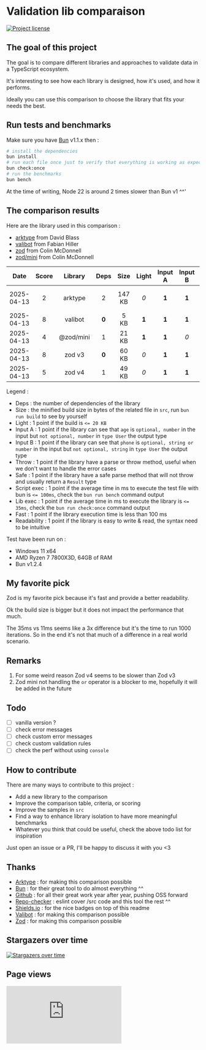 # Validation lib comparaison

[![Project license](https://img.shields.io/github/license/Shuunen/validation-lib-comparison.svg?color=informational)](https://github.com/Shuunen/validation-lib-comparison/blob/master/LICENSE)

## The goal of this project

The goal is to compare different libraries and approaches to validate data in a TypeScript ecosystem.

It's interesting to see how each library is designed, how it's used, and how it performs.

Ideally you can use this comparison to choose the library that fits your needs the best.

## Run tests and benchmarks

Make sure you have [Bun](https://bun.sh) v1.1.x then :

```bash
# install the dependencies
bun install
# run each file once just to verify that everything is working as expected
bun check:once
# run the benchmarks
bun bench
```

At the time of writing, Node 22 is around 2 times slower than Bun v1 ^^'

## The comparison results

Here are the library used in this comparison :

- [arktype](https://github.com/arktypeio/arktype) from David Blass
- [valibot](https://github.com/fabian-hiller/valibot) from Fabian Hiller
- [zod](https://github.com/colinhacks/zod) from Colin McDonnell
- [zod/mini](https://github.com/colinhacks/zod) from Colin McDonnell

| Date       | Score |  Library  | Deps  |  Size  | Light | Input A | Input B | Throw | Safe  | Script exec  |  Lib exec   | Fast  | Readability |
| ---------- | :---: | :-------: | :---: | :----: | :---: | :-----: | :-----: | :---: | :---: | :----------: | :---------: | :---: | :---------: |
| 2025-04-13 |   2   |  arktype  |   2   | 147 KB |  _0_  |  **1**  |  **1**  |  _0_  | **1** | 875 ms _-1_  | 709 ms _-1_ |  _0_  |    **1**    |
| 2025-04-13 |   8   |  valibot  | **0** |  5 KB  | **1** |  **1**  |  **1**  | **1** | **1** | 72 ms **1**  | 10 ms **1** | **1** |     _0_     |
| 2025-04-13 |   4   | @zod/mini |   1   | 21 KB  | **1** |  **1**  |   _0_   | **1** | **1** |  218 ms _0_  | 131 ms _0_  |  _0_  |     _0_     |
| 2025-04-13 |   8   |  zod v3   | **0** | 60 KB  |  _0_  |  **1**  |  **1**  | **1** | **1** | 102 ms **1** | 35 ms **1** | **1** |    **1**    |
| 2025-04-13 |   5   |  zod v4   |   1   | 49 KB  |  _0_  |  **1**  |  **1**  | **1** | **1** |  225 ms _0_  | 144 ms _0_  |  _0_  |    **1**    |

Legend :

- Deps : the number of dependencies of the library
- Size : the minified build size in bytes of the related file in `src`, run  `bun run build` to see by yourself
- Light : 1 point if the build is `<= 20 KB`
- Input A : 1 point if the library can see that `age` is `optional, number` in the input but `not optional, number` in `type User` the output type
- Input B : 1 point if the library can see that `phone` is `optional, string or number` in the input but `not optional, string` in `type User` the output type
- Throw : 1 point if the library have a parse or throw method, useful when we don't want to handle the error cases
- Safe : 1 point if the library have a safe parse method that will not throw and usually return a `Result` type
- Script exec : 1 point if the average time in ms to execute the test file with bun is `<= 100ms`, check the `bun run bench` command output
- Lib exec : 1 point if the average time in ms to execute the library is `<= 35ms`, check the `bun run check:once` command output
- Fast : 1 point if the library execution time is less than 100 ms
- Readability : 1 point if the library is easy to write & read, the syntax need to be intuitive

Test have been run on :

- Windows 11 x64
- AMD Ryzen 7 7800X3D, 64GB of RAM
- Bun v1.2.4

## My favorite pick

Zod is my favorite pick because it's fast and provide a better readability.

Ok the build size is bigger but it does not impact the performance that much.

The 35ms vs 11ms seems like a 3x difference but it's the time to run 1000 iterations. So in the end it's not that much of a difference in a real world scenario.

## Remarks

1. For some weird reason Zod v4 seems to be slower than Zod v3
2. Zod mini not handling the `or` operator is a blocker to me, hopefully it will be added in the future

## Todo

- [ ] vanilla version ?
- [ ] check error messages
- [ ] check custom error messages
- [ ] check custom validation rules
- [ ] check the perf without using `console`

## How to contribute

There are many ways to contribute to this project :

- Add a new library to the comparison
- Improve the comparison table, criteria, or scoring
- Improve the samples in `src`
- Find a way to enhance library isolation to have more meaningful benchmarks
- Whatever you think that could be useful, check the above todo list for inspiration

Just open an issue or a PR, I'll be happy to discuss it with you <3

## Thanks

- [Arktype](https://github.com/arktypeio/arktype) : for making this comparison possible
- [Bun](https://bun.sh) : for their great tool to do almost everything ^^
- [Github](https://github.com) : for all their great work year after year, pushing OSS forward
- [Repo-checker](https://github.com/Shuunen/repo-checker) : eslint cover /src code and this tool the rest ^^
- [Shields.io](https://shields.io) : for the nice badges on top of this readme
- [Valibot](https://github.com/fabian-hiller/valibot) : for making this comparison possible
- [Zod](https://github.com/colinhacks/zod) : for making this comparison possible

## Stargazers over time

[![Stargazers over time](https://starchart.cc/Shuunen/validation-lib-comparison.svg?variant=adaptive)](https://starchart.cc/Shuunen/validation-lib-comparison)

## Page views

[![Free Website Counter](https://www.websitecounterfree.com/c.php?d=9&id=65903&s=12)](https://www.websitecounterfree.com)
